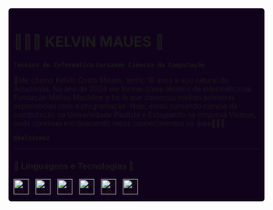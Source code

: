 <div style="background-color:rgb(17, 2, 27); padding: 10px; border-radius: 5px;">


# 👨🏻‍💻 KELVIN MAUES 👾

**`Técnico de Informática`**
**`Cursando Ciência da Computação`**


👾Me chamo Kelvin Costa Maues, tenho 18 anos e sou natural do Amazonas. No ano de 2024 me formei como técnico de informática na Fundação Matias Machline e foi lá que começou minhas primeiras experiencias com a programação. Hoje, estou cursando ciencia da computação na Universidade Paulista e Estagiando na empresa Visteon, onde continuo enriquecendo meus conhecimentos na área👨🏻‍💻.

**`@kelvinmxz`**

---

### 🤖 Linguagens e Tecnologias 🤖

<img 
    align="left" 
    alt="HTML"
    title="HTML" 
    width="30px" 
    style="padding-right: 10px;" 
    src="https://cdn.jsdelivr.net/gh/devicons/devicon@latest/icons/html5/html5-original.svg" 
/>
<img 
    align="left" 
    alt="CSS" 
    title="CSS"
    width="30px" 
    style="padding-right: 10px;" 
    src="https://cdn.jsdelivr.net/gh/devicons/devicon@latest/icons/css3/css3-original.svg" 
/>
<img 
    align="left" 
    alt="JavaScript" 
    title="JavaScript"
    width="30px" 
    style="padding-right: 10px;" 
    src="https://cdn.jsdelivr.net/gh/devicons/devicon@latest/icons/javascript/javascript-original.svg" 
/>

<img 
    align="left" 
    alt="React"
    title="React" 
    width="30px" 
    style="padding-right: 10px;" 
    src="https://cdn.jsdelivr.net/gh/devicons/devicon@latest/icons/react/react-original.svg" 
/>




<img 
    align="left" 
    alt="PHP" 
    title="PHP"
    width="30px" 
    style="padding-right: 10px;" 
    src="https://cdn.jsdelivr.net/gh/devicons/devicon@latest/icons/php/php-original.svg" 
/>


<img 
    align="left" 
    alt="Python" 
    title="Python"
    width="30px" 
    style="padding-right: 10px;" 
    src="https://cdn.jsdelivr.net/gh/devicons/devicon@latest/icons/python/python-original.svg" 
/>

<br/>
<br/>



</div>
